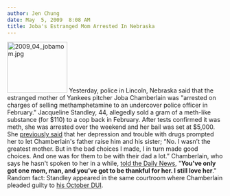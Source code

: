 ```yaml
---
author: Jen Chung
date: May  5, 2009  8:08 AM
title: Joba's Estranged Mom Arrested In Nebraska
---
```


<p><span class="mt-enclosure mt-enclosure-image" style="display: inline;"> <img alt="2009_04_jobamom.jpg" src="https://web.archive.org/web/20120602111929im_/http://gothamist.com/attachments/jen/2009_04_jobamom.jpg" width="140" height="119" class="image-right"> </span>Yesterday, police in Lincoln, Nebraska said that the estranged mother of Yankees pitcher Joba Chamberlain was &quot;arrested on charges of selling methamphetamine to an undercover police officer in February.&quot;  Jacqueline Standley, 44, allegedly sold a gram of a meth-like substance (for $110) to a cop back in February. After tests confirmed it was meth, she was arrested over the weekend and her bail was set at $5,000.  She <a href="https://web.archive.org/web/20120602111929/http://journalstar.com/articles/2009/05/04/news/local/doc49ff53ec314f9201512404.txt?loc=interstitialskip">previously said</a> that her depression and trouble with drugs prompted her to let Chamberlain&apos;s father raise him and his sister; &#x201C;No. I wasn&#x2019;t the greatest mother. But in the bad choices I made, I in turn made good choices. And one was for them to be with their dad a lot.&#x201D; Chamberlain, who says he hasn&apos;t spoken to her in a while, <a href="https://web.archive.org/web/20120602111929/http://www.nydailynews.com/news/us_world/2009/05/04/2009-05-04_joba_chamberlains_mom_arrested_in_nebraska_for_selling_meth_to_officer.html">told the Daily News</a>, &quot;<strong>You&apos;ve only got one mom, man, and you&apos;ve got to be thankful for her. I still love her</strong>.&quot; Random fact: Standley appeared in the same courtroom where Chamberlain pleaded guilty to <a href="https://web.archive.org/web/20120602111929/http://gothamist.com/2009/04/07/during_arrest_joba_tells_cop_that_n.php">his October DUI</a>.</p>